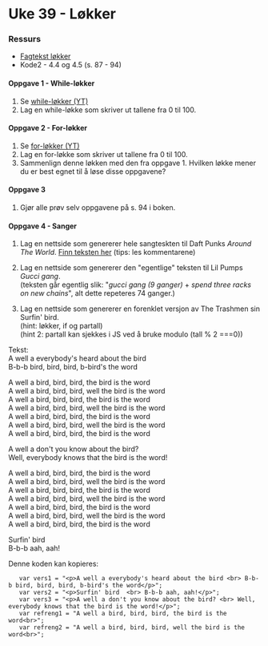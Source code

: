 # Uke 39 - Løkker

### Ressurs
- [Fagtekst løkker](https://github.com/thorcc/IT2/blob/master/Fagtekster/Lokker.md)  
- Kode2 - 4.4 og 4.5 (s. 87 - 94)
#### Oppgave 1 - While-løkker
1. Se [while-løkker (YT)](https://www.youtube.com/watch?v=agBmm-nhpJQ&index=4&list=PLJC9cL8YfNXo_CUCsG17Nr5e1Zv8jm9HW)
2. Lag en while-løkke som skriver ut tallene fra 0 til 100.

#### Oppgave 2 - For-løkker
1. Se [for-løkker (YT)](https://www.youtube.com/watch?v=cwEvgSA4LxQ&index=3&list=PLJC9cL8YfNXo_CUCsG17Nr5e1Zv8jm9HW)
2. Lag en for-løkke som skriver ut tallene fra 0 til 100. 
3. Sammenlign denne løkken med den fra oppgave 1. Hvilken løkke mener du er best egnet til å løse disse oppgavene?

#### Oppgave 3
1. Gjør alle prøv selv oppgavene på s. 94 i boken.

#### Oppgave 4 - Sanger
1. Lag en nettside som genererer hele sangteskten til Daft Punks *Around The World*. [Finn teksten her](https://genius.com/Daft-punk-around-the-world-lyrics)
(tips: les kommentarene)

2. Lag en nettside som genererer den "egentlige" teksten til Lil Pumps *Gucci gang*.  
(teksten går egentlig slik: "*gucci gang (9 ganger)* + *spend three racks on new chains*", alt dette repeteres 74 ganger.)

3. Lag en nettside som genererer en forenklet versjon av The Trashmen sin Surfin' bird.   
(hint: løkker, if og partall)    
(hint 2: partall kan sjekkes i JS ved å bruke modulo (tall % 2 ===0))

Tekst:  
A well a everybody's heard about the bird  
B-b-b bird, bird, bird, b-bird's the word  

A well a bird, bird, bird, the bird is the word  
A well a bird, bird, bird, well the bird is the word  
A well a bird, bird, bird, the bird is the word   
A well a bird, bird, bird, well the bird is the word  
A well a bird, bird, bird, the bird is the word   
A well a bird, bird, bird, well the bird is the word  
A well a bird, bird, bird, the bird is the word   

A well a don't you know about the bird?  
Well, everybody knows that the bird is the word!  

A well a bird, bird, bird, the bird is the word  
A well a bird, bird, bird, well the bird is the word  
A well a bird, bird, bird, the bird is the word   
A well a bird, bird, bird, well the bird is the word  
A well a bird, bird, bird, the bird is the word   
A well a bird, bird, bird, well the bird is the word  
A well a bird, bird, bird, the bird is the word  

Surfin' bird  
B-b-b aah, aah!

Denne koden kan kopieres:

       var vers1 = "<p>A well a everybody's heard about the bird <br> B-b-b bird, bird, bird, b-bird's the word</p>";
       var vers2 = "<p>Surfin' bird  <br> B-b-b aah, aah!</p>";
       var vers3 = "<p>A well a don't you know about the bird? <br> Well, everybody knows that the bird is the word!</p>";
       var refreng1 = "A well a bird, bird, bird, the bird is the word<br>";
       var refreng2 = "A well a bird, bird, bird, well the bird is the word<br>";